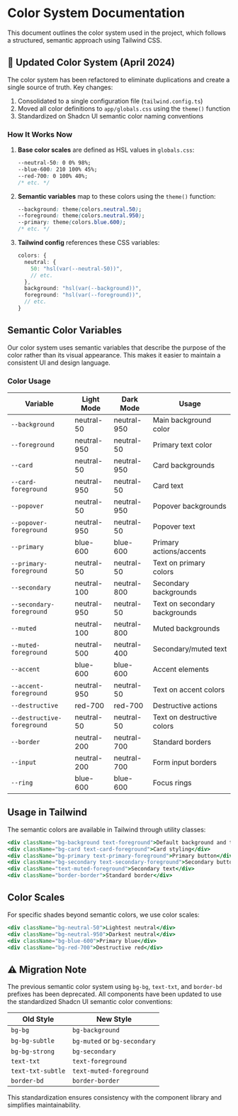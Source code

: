 # Color System Documentation

This document outlines the color system used in the project, which follows a structured, semantic approach using Tailwind CSS.

## 🔄 Updated Color System (April 2024)

The color system has been refactored to eliminate duplications and create a single source of truth. Key changes:

1. Consolidated to a single configuration file (`tailwind.config.ts`)
2. Moved all color definitions to `app/globals.css` using the `theme()` function
3. Standardized on Shadcn UI semantic color naming conventions

### How It Works Now

1. **Base color scales** are defined as HSL values in `globals.css`:
   ```css
   --neutral-50: 0 0% 98%;
   --blue-600: 210 100% 45%;
   --red-700: 0 100% 40%;
   /* etc. */
   ```

2. **Semantic variables** map to these colors using the `theme()` function:
   ```css
   --background: theme(colors.neutral.50);
   --foreground: theme(colors.neutral.950);
   --primary: theme(colors.blue.600);
   /* etc. */
   ```

3. **Tailwind config** references these CSS variables:
   ```typescript
   colors: {
     neutral: {
       50: "hsl(var(--neutral-50))",
       // etc.
     },
     background: "hsl(var(--background))",
     foreground: "hsl(var(--foreground))",
     // etc.
   }
   ```

## Semantic Color Variables

Our color system uses semantic variables that describe the purpose of the color rather than its visual appearance. This makes it easier to maintain a consistent UI and design language.

### Color Usage

| Variable | Light Mode | Dark Mode | Usage |
|----------|------------|-----------|-------|
| `--background` | neutral-50 | neutral-950 | Main background color |
| `--foreground` | neutral-950 | neutral-50 | Primary text color |
| `--card` | neutral-50 | neutral-950 | Card backgrounds |
| `--card-foreground` | neutral-950 | neutral-50 | Card text |
| `--popover` | neutral-50 | neutral-950 | Popover backgrounds |
| `--popover-foreground` | neutral-950 | neutral-50 | Popover text |
| `--primary` | blue-600 | blue-600 | Primary actions/accents |
| `--primary-foreground` | neutral-50 | neutral-50 | Text on primary colors |
| `--secondary` | neutral-100 | neutral-800 | Secondary backgrounds |
| `--secondary-foreground` | neutral-950 | neutral-50 | Text on secondary backgrounds |
| `--muted` | neutral-100 | neutral-800 | Muted backgrounds |
| `--muted-foreground` | neutral-500 | neutral-400 | Secondary/muted text |
| `--accent` | blue-600 | blue-600 | Accent elements |
| `--accent-foreground` | neutral-950 | neutral-50 | Text on accent colors |
| `--destructive` | red-700 | red-700 | Destructive actions |
| `--destructive-foreground` | neutral-50 | neutral-50 | Text on destructive colors |
| `--border` | neutral-200 | neutral-700 | Standard borders |
| `--input` | neutral-200 | neutral-700 | Form input borders |
| `--ring` | blue-600 | blue-600 | Focus rings |

## Usage in Tailwind

The semantic colors are available in Tailwind through utility classes:

```jsx
<div className="bg-background text-foreground">Default background and text</div>
<div className="bg-card text-card-foreground">Card styling</div>
<div className="bg-primary text-primary-foreground">Primary button</div>
<div className="bg-secondary text-secondary-foreground">Secondary button</div>
<div className="text-muted-foreground">Secondary text</div>
<div className="border-border">Standard border</div>
```

## Color Scales

For specific shades beyond semantic colors, we use color scales:

```jsx
<div className="bg-neutral-50">Lightest neutral</div>
<div className="bg-neutral-950">Darkest neutral</div>
<div className="bg-blue-600">Primary blue</div>
<div className="bg-red-700">Destructive red</div>
```

## ⚠️ Migration Note

The previous semantic color system using `bg-bg`, `text-txt`, and `border-bd` prefixes has been deprecated. All components have been updated to use the standardized Shadcn UI semantic color conventions:

| Old Style | New Style |
|-----------|-----------|
| `bg-bg` | `bg-background` |
| `bg-bg-subtle` | `bg-muted` or `bg-secondary` |
| `bg-bg-strong` | `bg-secondary` |
| `text-txt` | `text-foreground` |
| `text-txt-subtle` | `text-muted-foreground` |
| `border-bd` | `border-border` |

This standardization ensures consistency with the component library and simplifies maintainability.